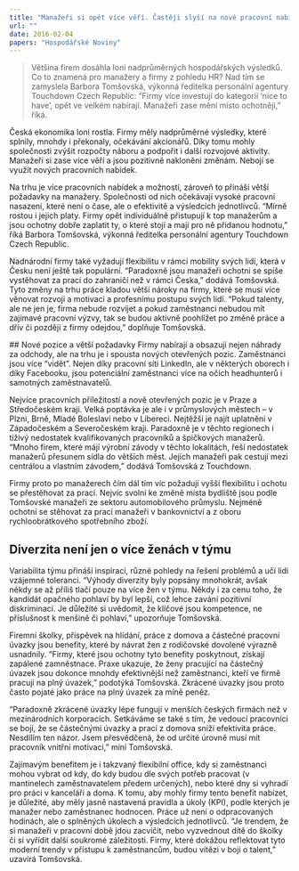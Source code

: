 ```yaml
---
title: "Manažeři si opět více věří. Častěji slyší na nové pracovní nabídky a firmy je i lépe platí"
url: ""
date: 2016-02-04
papers: "Hospodářské Noviny"
---
```


> Většina firem dosáhla loni nadprůměrných hospodářských výsledků. Co to znamená pro manažery a firmy z pohledu HR? Nad tím se zamyslela Barbora Tomšovská, výkonná ředitelka personální agentury Touchdown Czech Republic: “Firmy více investují do kategorií ‘nice to have’, opět ve velkém nabírají. Manažeři zase mění místo ochotněji,” říká.

Česká ekonomika loni rostla. Firmy měly nadprůměrné výsledky, které splnily, mnohdy i překonaly, očekávání akcionářů. Díky tomu mohly společnosti zvýšit rozpočty náboru a podpořit i další rozvojové aktivity. Manažeři si zase více věří a jsou pozitivně nakloněni změnám. Nebojí se využít nových pracovních nabídek.

Na trhu je více pracovních nabídek a možností, zároveň to přináší větší požadavky na manažery. Společnosti od nich očekávají vysoké pracovní nasazení, které není o čase, ale o efektivitě a výsledcích jednotlivců. “Mírně rostou i jejich platy. Firmy opět individuálně přistupují k top manažerům a jsou ochotny dobře zaplatit ty, o které stojí a mají pro ně přidanou hodnotu,” říká Barbora Tomšovská, výkonná ředitelka personální agentury Touchdown Czech Republic.

Nadnárodní firmy také vyžadují flexibilitu v rámci mobility svých lidí, která v Česku není ještě tak populární. “Paradoxně jsou manažeři ochotni se spíše vystěhovat za prací do zahraničí než v rámci Česka,” dodává Tomšovská. Tyto změny na trhu práce kladou větší nároky na firmy, které se musí více věnovat rozvoji a motivaci a profesnímu postupu svých lidí. “Pokud talenty, ale ne jen je, firma nebude rozvíjet a pokud zaměstnanci nebudou mít zajímavé pracovní výzvy, tak se budou aktivně poohlížet po změně práce a dřív či později z firmy odejdou,” doplňuje Tomšovská.

## Nové pozice a větší požadavky
Firmy nabírají a obsazují nejen náhrady za odchody, ale na trhu je i spousta nových otevřených pozic. Zaměstnanci jsou více “vidět”. Nejen díky pracovní síti LinkedIn, ale v některých oborech i díky Facebooku, jsou potenciální zaměstnanci více na očích headhunterů i samotných zaměstnavatelů.

Nejvíce pracovních příležitostí a nově otevřených pozic je v Praze a Středočeském kraji. Velká poptávka je ale i v průmyslových městech – v Plzni, Brně, Mladé Boleslavi nebo v Libereci. Nejtěžší je najít uplatnění v Západočeském a Severočeském kraji. Paradoxně je v těchto regionech i tíživý nedostatek kvalifikovaných pracovníků a špičkových manažerů. “Mnoho firem, které májí výrobní závody v těchto lokalitách, řeší nedostatek manažerů přesunem sídla do větších měst. Jejich manažeři pak cestují mezi centrálou a vlastním závodem,” dodává Tomšovská z Touchdown.

Firmy proto po manažerech čím dál tím víc požadují vyšší flexibilitu i ochotu se přestěhovat za prací. Nejvíc svolní ke změně místa bydliště jsou podle Tomšovské manažeři ze sektoru automobilového průmyslu. Nejméně ochotní se stěhovat za prací manažeři v bankovnictví a z oboru rychloobrátkového spotřebního zboží.

## Diverzita není jen o více ženách v týmu
Variabilita týmu přináší inspiraci, různé pohledy na řešení problémů a učí lidi vzájemné toleranci. “Výhody diverzity byly popsány mnohokrát, avšak někdy se až příliš tlačí pouze na více žen v týmu. Někdy i za cenu toho, že kandidát opačného pohlaví by byl lepší, což lehce zavání pozitivní diskriminací. Je důležité si uvědomit, že klíčové jsou kompetence, ne příslušnost k menšině či pohlaví,” upozorňuje Tomšovská.

Firemní školky, příspěvek na hlídání, práce z domova a částečné pracovní úvazky jsou benefity, které by návrat žen z rodičovské dovolené výrazně usnadnily. “Firmy, které jsou ochotny tyto benefity poskytnout, získají zapálené zamněstnace. Praxe ukazuje, že ženy pracující na částečný úvazek jsou dokonce mnohdy efektivnější než zaměstnanci, kteří ve firmě pracují na plný úvazek,” podotýká Tomšovská. Zkrácené úvazky jsou proto často pojaté jako práce na plný úvazek za míně peněz.

“Paradoxně zkrácené úvazky lépe fungují v menších českých firmách než v mezinárodních korporacích. Setkáváme se také s tím, že vedoucí pracovníci se bojí, že se částečnými úvazky a prací z domova sníží efektivita práce. Nesdílím ten názor. Jsem přesvědčená, že od určité úrovně musí mít pracovník vnitřní motivaci,” míní Tomšovská.

Zajímavým benefitem je i takzvaný flexibilní office, kdy si zaměstnanci mohou vybrat od kdy, do kdy budou dle svých potřeb pracovat (v mantinelech zaměstnavatelem předem určených), nebo které dny si vyhradí pro práci v kanceláři a doma. K tomu, aby mohly firmy tento benefit nabízet, je důležité, aby měly jasně nastavená pravidla a úkoly (KPI), podle kterých je manažer nebo zaměstnanec hodnocen. Práce už není o odpracovaných hodinách, ale o splněných úkolech a výsledcích jednotlivců. “Je trendem, že si manažeři v pracovní době jdou zacvičit, nebo vyzvednout dítě do školky či si vyřídit další soukromé záležitosti. Firmy, které dokážou reflektovat tyto moderní trendy v přístupu k zaměstnancům, budou vítězi v boji o talent,” uzavírá Tomšovská.

